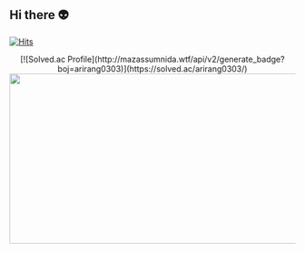 ## Hi there 👽

[![Hits](https://hits.seeyoufarm.com/api/count/incr/badge.svg?url=https%3A%2F%2Fgithub.com%2Fmirinae700%2Fhit-counter&count_bg=%235EB6B4&title_bg=%232C5168&icon=waze.svg&icon_color=%23E7E7E7&title=hits&edge_flat=false)](https://github.com/mirinae700)

<div align="center">
    [![Solved.ac Profile](http://mazassumnida.wtf/api/v2/generate_badge?boj=arirang0303)](https://solved.ac/arirang0303/)
    <a href="https://github.com/devxb/gitanimals" style="text-align: center;">
        <img
          src="https://render.gitanimals.org/farms/mirinae700"
          width="600"
          height="300"
        />
    </a>
</div>

  

